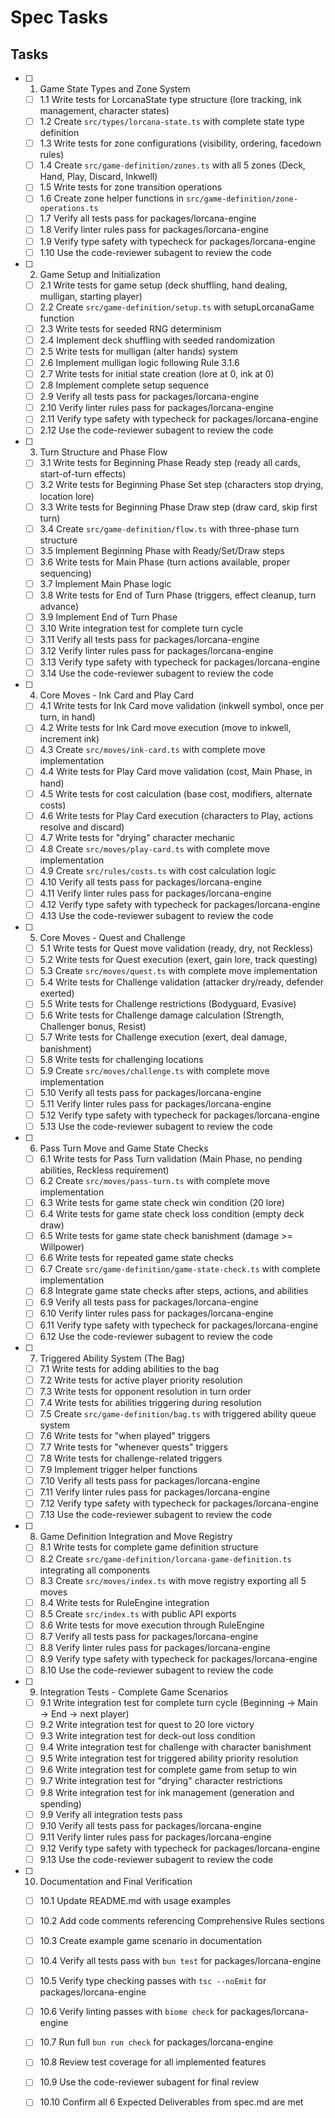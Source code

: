 # Spec Tasks

## Tasks

- [ ] 1. Game State Types and Zone System
  - [ ] 1.1 Write tests for LorcanaState type structure (lore tracking, ink management, character states)
  - [ ] 1.2 Create `src/types/lorcana-state.ts` with complete state type definition
  - [ ] 1.3 Write tests for zone configurations (visibility, ordering, facedown rules)
  - [ ] 1.4 Create `src/game-definition/zones.ts` with all 5 zones (Deck, Hand, Play, Discard, Inkwell)
  - [ ] 1.5 Write tests for zone transition operations
  - [ ] 1.6 Create zone helper functions in `src/game-definition/zone-operations.ts`
  - [ ] 1.7 Verify all tests pass for packages/lorcana-engine
  - [ ] 1.8 Verify linter rules pass for packages/lorcana-engine
  - [ ] 1.9 Verify type safety with typecheck for packages/lorcana-engine
  - [ ] 1.10 Use the code-reviewer subagent to review the code

- [ ] 2. Game Setup and Initialization
  - [ ] 2.1 Write tests for game setup (deck shuffling, hand dealing, mulligan, starting player)
  - [ ] 2.2 Create `src/game-definition/setup.ts` with setupLorcanaGame function
  - [ ] 2.3 Write tests for seeded RNG determinism
  - [ ] 2.4 Implement deck shuffling with seeded randomization
  - [ ] 2.5 Write tests for mulligan (alter hands) system
  - [ ] 2.6 Implement mulligan logic following Rule 3.1.6
  - [ ] 2.7 Write tests for initial state creation (lore at 0, ink at 0)
  - [ ] 2.8 Implement complete setup sequence
  - [ ] 2.9 Verify all tests pass for packages/lorcana-engine
  - [ ] 2.10 Verify linter rules pass for packages/lorcana-engine
  - [ ] 2.11 Verify type safety with typecheck for packages/lorcana-engine
  - [ ] 2.12 Use the code-reviewer subagent to review the code

- [ ] 3. Turn Structure and Phase Flow
  - [ ] 3.1 Write tests for Beginning Phase Ready step (ready all cards, start-of-turn effects)
  - [ ] 3.2 Write tests for Beginning Phase Set step (characters stop drying, location lore)
  - [ ] 3.3 Write tests for Beginning Phase Draw step (draw card, skip first turn)
  - [ ] 3.4 Create `src/game-definition/flow.ts` with three-phase turn structure
  - [ ] 3.5 Implement Beginning Phase with Ready/Set/Draw steps
  - [ ] 3.6 Write tests for Main Phase (turn actions available, proper sequencing)
  - [ ] 3.7 Implement Main Phase logic
  - [ ] 3.8 Write tests for End of Turn Phase (triggers, effect cleanup, turn advance)
  - [ ] 3.9 Implement End of Turn Phase
  - [ ] 3.10 Write integration test for complete turn cycle
  - [ ] 3.11 Verify all tests pass for packages/lorcana-engine
  - [ ] 3.12 Verify linter rules pass for packages/lorcana-engine
  - [ ] 3.13 Verify type safety with typecheck for packages/lorcana-engine
  - [ ] 3.14 Use the code-reviewer subagent to review the code

- [ ] 4. Core Moves - Ink Card and Play Card
  - [ ] 4.1 Write tests for Ink Card move validation (inkwell symbol, once per turn, in hand)
  - [ ] 4.2 Write tests for Ink Card move execution (move to inkwell, increment ink)
  - [ ] 4.3 Create `src/moves/ink-card.ts` with complete move implementation
  - [ ] 4.4 Write tests for Play Card move validation (cost, Main Phase, in hand)
  - [ ] 4.5 Write tests for cost calculation (base cost, modifiers, alternate costs)
  - [ ] 4.6 Write tests for Play Card execution (characters to Play, actions resolve and discard)
  - [ ] 4.7 Write tests for "drying" character mechanic
  - [ ] 4.8 Create `src/moves/play-card.ts` with complete move implementation
  - [ ] 4.9 Create `src/rules/costs.ts` with cost calculation logic
  - [ ] 4.10 Verify all tests pass for packages/lorcana-engine
  - [ ] 4.11 Verify linter rules pass for packages/lorcana-engine
  - [ ] 4.12 Verify type safety with typecheck for packages/lorcana-engine
  - [ ] 4.13 Use the code-reviewer subagent to review the code

- [ ] 5. Core Moves - Quest and Challenge
  - [ ] 5.1 Write tests for Quest move validation (ready, dry, not Reckless)
  - [ ] 5.2 Write tests for Quest execution (exert, gain lore, track questing)
  - [ ] 5.3 Create `src/moves/quest.ts` with complete move implementation
  - [ ] 5.4 Write tests for Challenge validation (attacker dry/ready, defender exerted)
  - [ ] 5.5 Write tests for Challenge restrictions (Bodyguard, Evasive)
  - [ ] 5.6 Write tests for Challenge damage calculation (Strength, Challenger bonus, Resist)
  - [ ] 5.7 Write tests for Challenge execution (exert, deal damage, banishment)
  - [ ] 5.8 Write tests for challenging locations
  - [ ] 5.9 Create `src/moves/challenge.ts` with complete move implementation
  - [ ] 5.10 Verify all tests pass for packages/lorcana-engine
  - [ ] 5.11 Verify linter rules pass for packages/lorcana-engine
  - [ ] 5.12 Verify type safety with typecheck for packages/lorcana-engine
  - [ ] 5.13 Use the code-reviewer subagent to review the code

- [ ] 6. Pass Turn Move and Game State Checks
  - [ ] 6.1 Write tests for Pass Turn validation (Main Phase, no pending abilities, Reckless requirement)
  - [ ] 6.2 Create `src/moves/pass-turn.ts` with complete move implementation
  - [ ] 6.3 Write tests for game state check win condition (20 lore)
  - [ ] 6.4 Write tests for game state check loss condition (empty deck draw)
  - [ ] 6.5 Write tests for game state check banishment (damage >= Willpower)
  - [ ] 6.6 Write tests for repeated game state checks
  - [ ] 6.7 Create `src/game-definition/game-state-check.ts` with complete implementation
  - [ ] 6.8 Integrate game state checks after steps, actions, and abilities
  - [ ] 6.9 Verify all tests pass for packages/lorcana-engine
  - [ ] 6.10 Verify linter rules pass for packages/lorcana-engine
  - [ ] 6.11 Verify type safety with typecheck for packages/lorcana-engine
  - [ ] 6.12 Use the code-reviewer subagent to review the code

- [ ] 7. Triggered Ability System (The Bag)
  - [ ] 7.1 Write tests for adding abilities to the bag
  - [ ] 7.2 Write tests for active player priority resolution
  - [ ] 7.3 Write tests for opponent resolution in turn order
  - [ ] 7.4 Write tests for abilities triggering during resolution
  - [ ] 7.5 Create `src/game-definition/bag.ts` with triggered ability queue system
  - [ ] 7.6 Write tests for "when played" triggers
  - [ ] 7.7 Write tests for "whenever quests" triggers
  - [ ] 7.8 Write tests for challenge-related triggers
  - [ ] 7.9 Implement trigger helper functions
  - [ ] 7.10 Verify all tests pass for packages/lorcana-engine
  - [ ] 7.11 Verify linter rules pass for packages/lorcana-engine
  - [ ] 7.12 Verify type safety with typecheck for packages/lorcana-engine
  - [ ] 7.13 Use the code-reviewer subagent to review the code

- [ ] 8. Game Definition Integration and Move Registry
  - [ ] 8.1 Write tests for complete game definition structure
  - [ ] 8.2 Create `src/game-definition/lorcana-game-definition.ts` integrating all components
  - [ ] 8.3 Create `src/moves/index.ts` with move registry exporting all 5 moves
  - [ ] 8.4 Write tests for RuleEngine integration
  - [ ] 8.5 Create `src/index.ts` with public API exports
  - [ ] 8.6 Write tests for move execution through RuleEngine
  - [ ] 8.7 Verify all tests pass for packages/lorcana-engine
  - [ ] 8.8 Verify linter rules pass for packages/lorcana-engine
  - [ ] 8.9 Verify type safety with typecheck for packages/lorcana-engine
  - [ ] 8.10 Use the code-reviewer subagent to review the code

- [ ] 9. Integration Tests - Complete Game Scenarios
  - [ ] 9.1 Write integration test for complete turn cycle (Beginning → Main → End → next player)
  - [ ] 9.2 Write integration test for quest to 20 lore victory
  - [ ] 9.3 Write integration test for deck-out loss condition
  - [ ] 9.4 Write integration test for challenge with character banishment
  - [ ] 9.5 Write integration test for triggered ability priority resolution
  - [ ] 9.6 Write integration test for complete game from setup to win
  - [ ] 9.7 Write integration test for "drying" character restrictions
  - [ ] 9.8 Write integration test for ink management (generation and spending)
  - [ ] 9.9 Verify all integration tests pass
  - [ ] 9.10 Verify all tests pass for packages/lorcana-engine
  - [ ] 9.11 Verify linter rules pass for packages/lorcana-engine
  - [ ] 9.12 Verify type safety with typecheck for packages/lorcana-engine
  - [ ] 9.13 Use the code-reviewer subagent to review the code

- [ ] 10. Documentation and Final Verification
  - [ ] 10.1 Update README.md with usage examples
  - [ ] 10.2 Add code comments referencing Comprehensive Rules sections
  - [ ] 10.3 Create example game scenario in documentation
  - [ ] 10.4 Verify all tests pass with `bun test` for packages/lorcana-engine
  - [ ] 10.5 Verify type checking passes with `tsc --noEmit` for packages/lorcana-engine
  - [ ] 10.6 Verify linting passes with `biome check` for packages/lorcana-engine
  - [ ] 10.7 Run full `bun run check` for packages/lorcana-engine
  - [ ] 10.8 Review test coverage for all implemented features
  - [ ] 10.9 Use the code-reviewer subagent for final review
  - [ ] 10.10 Confirm all 6 Expected Deliverables from spec.md are met

